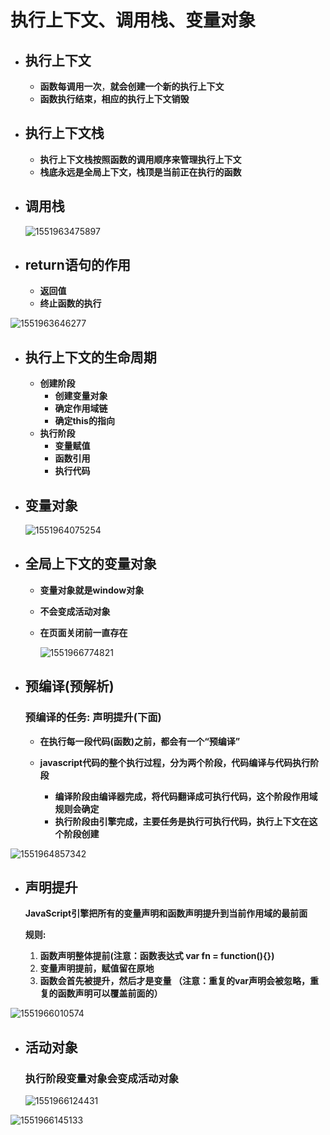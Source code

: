 # 执行上下文、调用栈、变量对象

+ ## 执行上下文

  + **函数每调用一次**，**就会创建一个新的执行上下文**
  + **函数执行结束，相应的执行上下文销毁**

+ ## 执行上下文栈

  + **执行上下文栈按照函数的调用顺序来管理执行上下文**
  + **栈底永远是全局上下文，栈顶是当前正在执行的函数**

+ ## 调用栈

  ![1551963475897](https://i.imgur.com/aQIREKN.png)

+ ## return语句的作用

  + **返回值**
  + **终止函数的执行**

![1551963646277](https://i.imgur.com/rFFiiYz.png)

+ ## 执行上下文的生命周期

  + **创建阶段**
    + **创建变量对象**
    + **确定作用域链**
    + **确定this的指向**
  + **执行阶段**
    + **变量赋值**
    + **函数引用**
    + **执行代码**

+ ## 变量对象

  ![1551964075254](https://i.imgur.com/kF897hA.png)

+ ## **全局上下文的变量对象**

  + **变量对象就是window对象**

  + **不会变成活动对象**

  + **在页面关闭前一直存在**

    ![1551966774821](https://i.imgur.com/XpniOQ7.png)

+ ## 预编译(预解析)

  ### 预编译的任务: 声明提升(下面)

  + **在执行每一段代码(函数)之前，都会有一个“预编译”**

  + **javascript代码的整个执行过程，分为两个阶段，代码编译与代码执行阶段**
    + **编译阶段由编译器完成，将代码翻译成可执行代码，这个阶段作用域规则会确定**
    + **执行阶段由引擎完成，主要任务是执行可执行代码，执行上下文在这个阶段创建**

![1551964857342](https://i.imgur.com/8NQwDJe.png)

+ ## 声明提升

  **JavaScript引擎把所有的变量声明和函数声明提升到当前作用域的最前面**

  **规则:**

  1. **函数声明整体提前(注意：函数表达式 var fn = function(){})**
  2. **变量声明提前，赋值留在原地**
  3. **函数会首先被提升，然后才是变量  （注意：重复的var声明会被忽略，重复的函数声明可以覆盖前面的）**

![1551966010574](https://i.imgur.com/fPMM0ej.png)

+ ## 活动对象

  ### 执行阶段变量对象会变成活动对象

  ![1551966124431](https://i.imgur.com/a86OBaV.png)

![1551966145133](https://i.imgur.com/wzl0Kwc.png)
